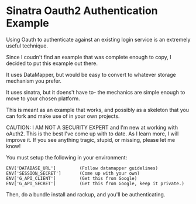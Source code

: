 Sinatra Oauth2 Authentication Example 
============

Using Oauth to authenticate against an existing login service is an extremely useful technique.

Since I coudn't find an example that was complete enough to copy, I decided to put this example out there.

It uses DataMapper, but would be easy to convert to whatever storage mechanism you prefer.

It uses sinatra, but it doens't have to- the mechanics are simple enough to move to your chosen platform.

This is meant as an example that works, and possibly as a skeleton that you can fork and make use of in your own projects.

CAUTION: I AM NOT A SECURITY EXPERT and I'm new at working with oAuth2.  This is the best I've come up with to date.  As I learn more, I will improve it.  If you see anything tragic, stupid, or missing, please let me know!

You must setup the following in your environment:

	ENV['DATABASE_URL']  		(Follow datamapper guidelines)
	ENV['SESSION_SECRET']		(Come up with your own)
	ENV['G_API_CLIENT']			(Get this from Google)
	ENV['G_API_SECRET']			(Get this from Google, keep it private.)

Then, do a bundle install and rackup, and you'll be authenticating.
